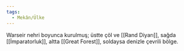 ```yaml
---  
tags:
  - Mekân/Ülke  
---  
```

  
Warseir nehri boyunca kurulmuş; üstte çöl ve [[Rand Diyarı]], sağda [[İmparatorluk]], altta [[Great Forest]], soldaysa denizle çevrili bölge.